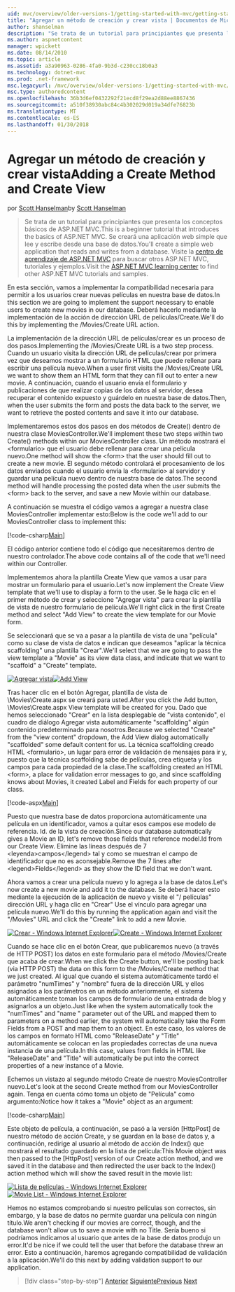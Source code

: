 ```yaml
---
uid: mvc/overview/older-versions-1/getting-started-with-mvc/getting-started-with-mvc-part6
title: "Agregar un método de creación y crear vista | Documentos de Microsoft"
author: shanselman
description: "Se trata de un tutorial para principiantes que presenta los conceptos básicos de ASP.NET MVC. Crear una aplicación web simple que lee y escribe desde una base de datos."
ms.author: aspnetcontent
manager: wpickett
ms.date: 08/14/2010
ms.topic: article
ms.assetid: a3a90963-0286-4fa0-9b3d-c230cc18b0a3
ms.technology: dotnet-mvc
ms.prod: .net-framework
msc.legacyurl: /mvc/overview/older-versions-1/getting-started-with-mvc/getting-started-with-mvc-part6
msc.type: authoredcontent
ms.openlocfilehash: 36b3d6ef0432292f21ecd8f29ea2d88ee8867436
ms.sourcegitcommit: a510f38930abc84c4b302029d019a34dfe76823b
ms.translationtype: MT
ms.contentlocale: es-ES
ms.lasthandoff: 01/30/2018
---
```

<a name="adding-a-create-method-and-create-view"></a><span data-ttu-id="2e8dc-104">Agregar un método de creación y crear vista</span><span class="sxs-lookup"><span data-stu-id="2e8dc-104">Adding a Create Method and Create View</span></span>
====================
<span data-ttu-id="2e8dc-105">por [Scott Hanselman](https://github.com/shanselman)</span><span class="sxs-lookup"><span data-stu-id="2e8dc-105">by [Scott Hanselman](https://github.com/shanselman)</span></span>

> <span data-ttu-id="2e8dc-106">Se trata de un tutorial para principiantes que presenta los conceptos básicos de ASP.NET MVC.</span><span class="sxs-lookup"><span data-stu-id="2e8dc-106">This is a beginner tutorial that introduces the basics of ASP.NET MVC.</span></span> <span data-ttu-id="2e8dc-107">Se creará una aplicación web simple que lee y escribe desde una base de datos.</span><span class="sxs-lookup"><span data-stu-id="2e8dc-107">You'll create a simple web application that reads and writes from a database.</span></span> <span data-ttu-id="2e8dc-108">Visite la [centro de aprendizaje de ASP.NET MVC](../../../index.md) para buscar otros ASP.NET MVC, tutoriales y ejemplos.</span><span class="sxs-lookup"><span data-stu-id="2e8dc-108">Visit the [ASP.NET MVC learning center](../../../index.md) to find other ASP.NET MVC tutorials and samples.</span></span>


<span data-ttu-id="2e8dc-109">En esta sección, vamos a implementar la compatibilidad necesaria para permitir a los usuarios crear nuevas películas en nuestra base de datos.</span><span class="sxs-lookup"><span data-stu-id="2e8dc-109">In this section we are going to implement the support necessary to enable users to create new movies in our database.</span></span> <span data-ttu-id="2e8dc-110">Deberá hacerlo mediante la implementación de la acción de dirección URL de películas/Create.</span><span class="sxs-lookup"><span data-stu-id="2e8dc-110">We'll do this by implementing the /Movies/Create URL action.</span></span>

<span data-ttu-id="2e8dc-111">La implementación de la dirección URL de películas/crear es un proceso de dos pasos.</span><span class="sxs-lookup"><span data-stu-id="2e8dc-111">Implementing the /Movies/Create URL is a two step process.</span></span> <span data-ttu-id="2e8dc-112">Cuando un usuario visita la dirección URL de películas/crear por primera vez que deseamos mostrar a un formulario HTML que puede rellenar para escribir una película nuevo.</span><span class="sxs-lookup"><span data-stu-id="2e8dc-112">When a user first visits the /Movies/Create URL we want to show them an HTML form that they can fill out to enter a new movie.</span></span> <span data-ttu-id="2e8dc-113">A continuación, cuando el usuario envía el formulario y publicaciones de que realizar copias de los datos al servidor, desea recuperar el contenido expuesto y guárdelo en nuestra base de datos.</span><span class="sxs-lookup"><span data-stu-id="2e8dc-113">Then, when the user submits the form and posts the data back to the server, we want to retrieve the posted contents and save it into our database.</span></span>

<span data-ttu-id="2e8dc-114">Implementaremos estos dos pasos en dos métodos de Create() dentro de nuestra clase MoviesController.</span><span class="sxs-lookup"><span data-stu-id="2e8dc-114">We'll implement these two steps within two Create() methods within our MoviesController class.</span></span> <span data-ttu-id="2e8dc-115">Un método mostrará el &lt;formulario&gt; que el usuario debe rellenar para crear una película nuevo.</span><span class="sxs-lookup"><span data-stu-id="2e8dc-115">One method will show the &lt;form&gt; that the user should fill out to create a new movie.</span></span> <span data-ttu-id="2e8dc-116">El segundo método controlará el procesamiento de los datos enviados cuando el usuario envía la &lt;formulario&gt; al servidor y guardar una película nuevo dentro de nuestra base de datos.</span><span class="sxs-lookup"><span data-stu-id="2e8dc-116">The second method will handle processing the posted data when the user submits the &lt;form&gt; back to the server, and save a new Movie within our database.</span></span>

<span data-ttu-id="2e8dc-117">A continuación se muestra el código vamos a agregar a nuestra clase MoviesController implementar esto:</span><span class="sxs-lookup"><span data-stu-id="2e8dc-117">Below is the code we'll add to our MoviesController class to implement this:</span></span>

[!code-csharp[Main](getting-started-with-mvc-part6/samples/sample1.cs)]

<span data-ttu-id="2e8dc-118">El código anterior contiene todo el código que necesitaremos dentro de nuestro controlador.</span><span class="sxs-lookup"><span data-stu-id="2e8dc-118">The above code contains all of the code that we'll need within our Controller.</span></span>

<span data-ttu-id="2e8dc-119">Implementemos ahora la plantilla Create View que vamos a usar para mostrar un formulario para el usuario.</span><span class="sxs-lookup"><span data-stu-id="2e8dc-119">Let's now implement the Create View template that we'll use to display a form to the user.</span></span> <span data-ttu-id="2e8dc-120">Se le haga clic en el primer método de crear y seleccione "Agregar vista" para crear la plantilla de vista de nuestro formulario de película.</span><span class="sxs-lookup"><span data-stu-id="2e8dc-120">We'll right click in the first Create method and select "Add View" to create the view template for our Movie form.</span></span>

<span data-ttu-id="2e8dc-121">Se seleccionará que se va a pasar a la plantilla de vista de una "película" como su clase de vista de datos e indican que deseamos "aplicar la técnica scaffolding" una plantilla "Crear".</span><span class="sxs-lookup"><span data-stu-id="2e8dc-121">We'll select that we are going to pass the view template a "Movie" as its view data class, and indicate that we want to "scaffold" a "Create" template.</span></span>

<span data-ttu-id="2e8dc-122">[![Agregar vista](getting-started-with-mvc-part6/_static/image2.png)](getting-started-with-mvc-part6/_static/image1.png)</span><span class="sxs-lookup"><span data-stu-id="2e8dc-122">[![Add View](getting-started-with-mvc-part6/_static/image2.png)](getting-started-with-mvc-part6/_static/image1.png)</span></span>

<span data-ttu-id="2e8dc-123">Tras hacer clic en el botón Agregar, plantilla de vista de \Movies\Create.aspx se creará para usted.</span><span class="sxs-lookup"><span data-stu-id="2e8dc-123">After you click the Add button, \Movies\Create.aspx View template will be created for you.</span></span> <span data-ttu-id="2e8dc-124">Dado que hemos seleccionado "Crear" en la lista desplegable de "vista contenido", el cuadro de diálogo Agregar vista automáticamente "scaffolding" algún contenido predeterminado para nosotros.</span><span class="sxs-lookup"><span data-stu-id="2e8dc-124">Because we selected "Create" from the "view content" dropdown, the Add View dialog automatically "scaffolded" some default content for us.</span></span> <span data-ttu-id="2e8dc-125">La técnica scaffolding creado HTML &lt;formulario&gt;, un lugar para error de validación de mensajes para ir y, puesto que la técnica scaffolding sabe de películas, crea etiqueta y los campos para cada propiedad de la clase.</span><span class="sxs-lookup"><span data-stu-id="2e8dc-125">The scaffolding created an HTML &lt;form&gt;, a place for validation error messages to go, and since scaffolding knows about Movies, it created Label and Fields for each property of our class.</span></span>

[!code-aspx[Main](getting-started-with-mvc-part6/samples/sample2.aspx)]

<span data-ttu-id="2e8dc-126">Puesto que nuestra base de datos proporciona automáticamente una película en un identificador, vamos a quitar esos campos ese modelo de referencia. Id. de la vista de creación.</span><span class="sxs-lookup"><span data-stu-id="2e8dc-126">Since our database automatically gives a Movie an ID, let's remove those fields that reference model.Id from our Create View.</span></span> <span data-ttu-id="2e8dc-127">Elimine las líneas después de 7 &lt;leyenda&gt;campos&lt;/legend&gt; tal y como se muestran el campo de identificador que no es aconsejable.</span><span class="sxs-lookup"><span data-stu-id="2e8dc-127">Remove the 7 lines after &lt;legend&gt;Fields&lt;/legend&gt; as they show the ID field that we don't want.</span></span>

<span data-ttu-id="2e8dc-128">Ahora vamos a crear una película nuevo y lo agrega a la base de datos.</span><span class="sxs-lookup"><span data-stu-id="2e8dc-128">Let's now create a new movie and add it to the database.</span></span> <span data-ttu-id="2e8dc-129">Se deberá hacer esto mediante la ejecución de la aplicación de nuevo y visite el "/ películas" dirección URL y haga clic en "Crear" Use el vínculo para agregar una película nuevo.</span><span class="sxs-lookup"><span data-stu-id="2e8dc-129">We'll do this by running the application again and visit the "/Movies" URL and click the "Create" link to add a new Movie.</span></span>

<span data-ttu-id="2e8dc-130">[![Crear - Windows Internet Explorer](getting-started-with-mvc-part6/_static/image4.png)](getting-started-with-mvc-part6/_static/image3.png)</span><span class="sxs-lookup"><span data-stu-id="2e8dc-130">[![Create - Windows Internet Explorer](getting-started-with-mvc-part6/_static/image4.png)](getting-started-with-mvc-part6/_static/image3.png)</span></span>

<span data-ttu-id="2e8dc-131">Cuando se hace clic en el botón Crear, que publicaremos nuevo (a través de HTTP POST) los datos en este formulario para el método /Movies/Create que acaba de crear.</span><span class="sxs-lookup"><span data-stu-id="2e8dc-131">When we click the Create button, we'll be posting back (via HTTP POST) the data on this form to the /Movies/Create method that we just created.</span></span> <span data-ttu-id="2e8dc-132">Al igual que cuando el sistema automáticamente tardó el parámetro "numTimes" y "nombre" fuera de la dirección URL y ellos asignados a los parámetros en un método anteriormente, el sistema automáticamente toman los campos de formulario de una entrada de blog y asignarlos a un objeto.</span><span class="sxs-lookup"><span data-stu-id="2e8dc-132">Just like when the system automatically took the "numTimes" and "name " parameter out of the URL and mapped them to parameters on a method earlier, the system will automatically take the Form Fields from a POST and map them to an object.</span></span> <span data-ttu-id="2e8dc-133">En este caso, los valores de los campos en formato HTML como "ReleaseDate" y "Title" automáticamente se colocan en las propiedades correctas de una nueva instancia de una película.</span><span class="sxs-lookup"><span data-stu-id="2e8dc-133">In this case, values from fields in HTML like "ReleaseDate" and "Title" will automatically be put into the correct properties of a new instance of a Movie.</span></span>

<span data-ttu-id="2e8dc-134">Echemos un vistazo al segundo método Create de nuestro MoviesController nuevo.</span><span class="sxs-lookup"><span data-stu-id="2e8dc-134">Let's look at the second Create method from our MoviesController again.</span></span> <span data-ttu-id="2e8dc-135">Tenga en cuenta cómo toma un objeto de "Película" como argumento:</span><span class="sxs-lookup"><span data-stu-id="2e8dc-135">Notice how it takes a "Movie" object as an argument:</span></span>

[!code-csharp[Main](getting-started-with-mvc-part6/samples/sample3.cs)]

<span data-ttu-id="2e8dc-136">Este objeto de película, a continuación, se pasó a la versión [HttpPost] de nuestro método de acción Create, y se guardan en la base de datos y, a continuación, redirige al usuario al método de acción de Index() que mostrará el resultado guardado en la lista de película:</span><span class="sxs-lookup"><span data-stu-id="2e8dc-136">This Movie object was then passed to the [HttpPost] version of our Create action method, and we saved it in the database and then redirected the user back to the Index() action method which will show the saved result in the movie list:</span></span>

<span data-ttu-id="2e8dc-137">[![Lista de películas - Windows Internet Explorer](getting-started-with-mvc-part6/_static/image6.png)](getting-started-with-mvc-part6/_static/image5.png)</span><span class="sxs-lookup"><span data-stu-id="2e8dc-137">[![Movie List - Windows Internet Explorer](getting-started-with-mvc-part6/_static/image6.png)](getting-started-with-mvc-part6/_static/image5.png)</span></span>

<span data-ttu-id="2e8dc-138">Hemos no estamos comprobando si nuestro películas son correctos, sin embargo, y la base de datos no permite guardar una película con ningún título.</span><span class="sxs-lookup"><span data-stu-id="2e8dc-138">We aren't checking if our movies are correct, though, and the database won't allow us to save a movie with no Title.</span></span> <span data-ttu-id="2e8dc-139">Sería bueno si podríamos indicamos al usuario que antes de la base de datos produjo un error.</span><span class="sxs-lookup"><span data-stu-id="2e8dc-139">It'd be nice if we could tell the user that before the database threw an error.</span></span> <span data-ttu-id="2e8dc-140">Esto a continuación, haremos agregando compatibilidad de validación a la aplicación.</span><span class="sxs-lookup"><span data-stu-id="2e8dc-140">We'll do this next by adding validation support to our application.</span></span>

>[!div class="step-by-step"]
<span data-ttu-id="2e8dc-141">[Anterior](getting-started-with-mvc-part5.md)
[Siguiente](getting-started-with-mvc-part7.md)</span><span class="sxs-lookup"><span data-stu-id="2e8dc-141">[Previous](getting-started-with-mvc-part5.md)
[Next](getting-started-with-mvc-part7.md)</span></span>
